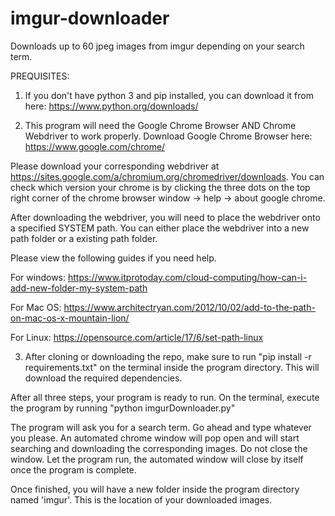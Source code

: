 # imgur-downloader
Downloads up to 60 jpeg images from imgur depending on your search term.

PREQUISITES:

1) If you don't have python 3 and pip installed, you can download it from here: https://www.python.org/downloads/


2) This program will need the Google Chrome Browser AND Chrome Webdriver to work properly. 
Download Google Chrome Browser here: https://www.google.com/chrome/

Please download your corresponding webdriver at https://sites.google.com/a/chromium.org/chromedriver/downloads. You can check which version your chrome is by clicking the three dots on the top right corner of the chrome browser window -> help -> about google chrome.

After downloading the webdriver, you will need to place the webdriver onto a specified SYSTEM path. You can either place the webdriver into a new path folder or a existing path folder.

Please view the following guides if you need help.

For windows: https://www.itprotoday.com/cloud-computing/how-can-i-add-new-folder-my-system-path

For Mac OS: https://www.architectryan.com/2012/10/02/add-to-the-path-on-mac-os-x-mountain-lion/

For Linux: https://opensource.com/article/17/6/set-path-linux

3) After cloning or downloading the repo, make sure to run "pip install -r requirements.txt" on the terminal inside the program directory. This will download the required dependencies.

After all three steps, your program is ready to run. On the terminal, execute the program by running "python imgurDownloader.py"

The program will ask you for a search term. Go ahead and type whatever you please. An automated chrome window will pop open and will start searching and downloading the corresponding images. Do not close the window. Let the program run, the automated window will close by itself once the program is complete.

Once finished, you will have a new folder inside the program directory named 'imgur'. This is the location of your downloaded images.

